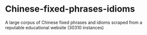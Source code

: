 # Chinese-fixed-phrases-idioms
A large corpus of Chinese fixed phrases and idioms scraped from a reputable educational website (30310 instances)
